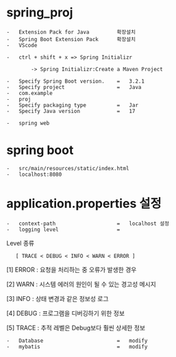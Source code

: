 # spring_proj
    -   Extension Pack for Java         확장설치
    -   Spring Boot Extension Pack      확장설치
    -   VScode

    -   ctrl + shift + x => Spring Initializr

            -> Spring Initializr:Create a Maven Project

    -   Specify Spring Boot version.    =   3.2.1
    -   Specify project                 =   Java
    -   com.example
    -   proj
    -   Specify packaging type          =   Jar
    -   Specify Java version            =   17

    -   spring web

# spring boot
    -   src/main/resources/static/index.html
    -   localhost:8080

# application.properties 설정
    -   context-path                    =   localhost 설정
    -   logging level                   =   

  Level 종류

       [ TRACE < DEBUG < INFO < WARN < ERROR ]

   [1] ERROR : 요청을 처리하는 중 오류가 발생한 경우

   [2] WARN : 시스템 에러의 원인이 될 수 있는 경고성 메시지

   [3] INFO : 상태 변경과 같은 정보성 로그

   [4] DEBUG : 프로그램을 디버깅하기 위한 정보

   [5] TRACE : 추적 레벨은 Debug보다 훨씬 상세한 정보

    -   Database                        =   modify
    -   mybatis                         =   modify




